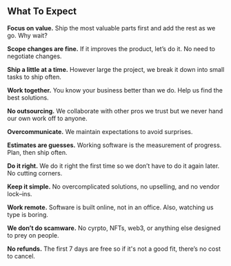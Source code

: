 ## What To Expect

**Focus on value.** Ship the most valuable parts first and add the rest as we
go. Why wait?

**Scope changes are fine.** If it improves the product, let’s do it. No need to
negotiate changes.

**Ship a little at a time.** However large the project, we break it down into
small tasks to ship often.

**Work together.** You know your business better than we do. Help us find the
best solutions.

**No outsourcing.** We collaborate with other pros we trust but we never hand
our own work off to anyone.

**Overcommunicate.** We maintain expectations to avoid surprises.

**Estimates are guesses.** Working software is the measurement of progress.
Plan, then ship often.

**Do it right.** We do it right the first time so we don’t have to do it again
later. No cutting corners.

**Keep it simple.** No overcomplicated solutions, no upselling, and no vendor
lock–ins.

**Work remote.** Software is built online, not in an office. Also, watching us
type is boring.

**We don’t do scamware.** No cyrpto, NFTs, web3, or anything else designed to
prey on people.

**No refunds.** The first 7 days are free so if it's not a good fit,
there’s no cost to cancel.
